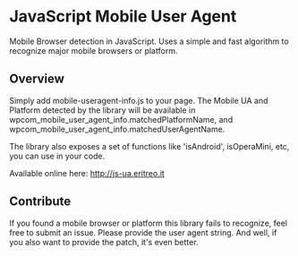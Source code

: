 # JavaScript Mobile User Agent

Mobile Browser detection in JavaScript.
Uses a simple and fast algorithm to recognize major mobile browsers or platform.

## Overview

Simply add mobile-useragent-info.js to your page.
The Mobile UA and Platform detected by the library 
will be available in wpcom_mobile_user_agent_info.matchedPlatformName, and wpcom_mobile_user_agent_info.matchedUserAgentName.

The library also exposes a set of functions like 'isAndroid', isOperaMini, etc, you can use in your code.


Available online here: http://js-ua.eritreo.it

## Contribute

If you found a mobile browser or platform this library fails to recognize, feel free to submit an issue. Please provide the user agent string.
And well, if you also want to provide the patch, it's even better. 